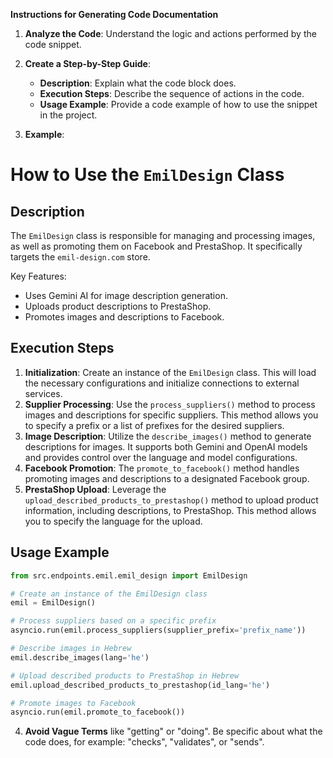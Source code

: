 **Instructions for Generating Code Documentation**

1. **Analyze the Code**: Understand the logic and actions performed by the code snippet.

2. **Create a Step-by-Step Guide**:
    - **Description**: Explain what the code block does.
    - **Execution Steps**: Describe the sequence of actions in the code.
    - **Usage Example**: Provide a code example of how to use the snippet in the project.

3. **Example**:

How to Use the `EmilDesign` Class
=========================================================================================

Description
-------------------------
The `EmilDesign` class is responsible for managing and processing images, as well as promoting them on Facebook and PrestaShop. It specifically targets the `emil-design.com` store. 

Key Features:
- Uses Gemini AI for image description generation.
- Uploads product descriptions to PrestaShop.
- Promotes images and descriptions to Facebook.

Execution Steps
-------------------------
1. **Initialization**: Create an instance of the `EmilDesign` class. This will load the necessary configurations and initialize connections to external services.
2. **Supplier Processing**: Use the `process_suppliers()` method to process images and descriptions for specific suppliers. This method allows you to specify a prefix or a list of prefixes for the desired suppliers.
3. **Image Description**: Utilize the `describe_images()` method to generate descriptions for images. It supports both Gemini and OpenAI models and provides control over the language and model configurations.
4. **Facebook Promotion**: The `promote_to_facebook()` method handles promoting images and descriptions to a designated Facebook group.
5. **PrestaShop Upload**: Leverage the `upload_described_products_to_prestashop()` method to upload product information, including descriptions, to PrestaShop. This method allows you to specify the language for the upload.

Usage Example
-------------------------

```python
from src.endpoints.emil.emil_design import EmilDesign

# Create an instance of the EmilDesign class
emil = EmilDesign()

# Process suppliers based on a specific prefix
asyncio.run(emil.process_suppliers(supplier_prefix='prefix_name'))

# Describe images in Hebrew
emil.describe_images(lang='he')

# Upload described products to PrestaShop in Hebrew
emil.upload_described_products_to_prestashop(id_lang='he')

# Promote images to Facebook
asyncio.run(emil.promote_to_facebook())
```

4. **Avoid Vague Terms** like "getting" or "doing". Be specific about what the code does, for example: "checks", "validates", or "sends".